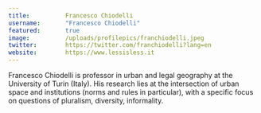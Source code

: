 ```yaml
---
title:          Francesco Chiodelli
username:       "Francesco Chiodelli"
featured:       true
image:          /uploads/profilepics/franchiodelli.jpeg
twitter:        https://twitter.com/franchiodelli?lang=en
website:        https://www.lessisless.it
---
```


Francesco Chiodelli is professor in urban and legal geography at the University of Turin (Italy). His research lies at the intersection of urban space and institutions (norms and rules in particular), with a specific focus on questions of pluralism, diversity, informality. 